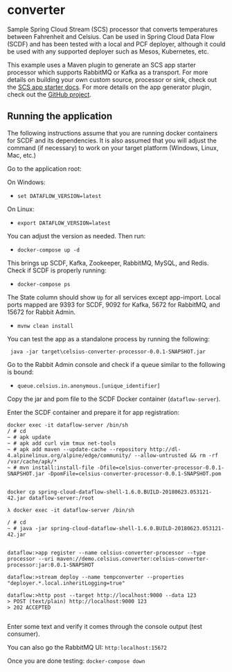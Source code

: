 # converter

Sample Spring Cloud Stream (SCS) processor that converts temperatures between Fahrenheit and Celsius. Can be used in Spring Cloud Data Flow (SCDF) and has been tested with a local and PCF deployer, although it could be used with any supported deployer such as Mesos, Kubernetes, etc. 

This example uses a Maven plugin to generate an SCS app starter processor which supports RabbitMQ or Kafka as a transport.  For more details on building your own custom source, processor or sink, check out the [SCS app starter docs](https://docs.spring.io/spring-cloud-stream-app-starters/docs/current/reference/htmlsingle/#_creating_new_stream_application_starters_and_generating_artifacts).  For more details on the app generator plugin, check out the [GitHub project](https://github.com/spring-cloud/spring-cloud-app-starters-maven-plugins).

## Running the application

The following instructions assume that you are running docker containers for SCDF and its dependencies.  It is also assumed that you will adjust the command (if necessary) to work on your target platform (Windows, Linux, Mac, etc.)

Go to the application root:

On Windows:
* `set DATAFLOW_VERSION=latest`

On Linux:
* `export DATAFLOW_VERSION=latest`

You can adjust the version as needed.  Then run:

* `docker-compose up -d`

This brings up SCDF, Kafka, Zookeeper, RabbitMQ, MySQL, and Redis.  Check if SCDF is properly running:

* `docker-compose ps`

The State column should show `Up` for all services except app-import.  Local ports mapped are 9393 for SCDF, 9092 for Kafka, 5672 for RabbitMQ, and 15672 for Rabbit Admin.

* `mvnw clean install`

You can test the app as a standalone process by running the following:

```
 java -jar target\celsius-converter-processor-0.0.1-SNAPSHOT.jar
```

Go to the Rabbit Admin console and check if a queue similar to the following is bound:

* `queue.celsius.in.anonymous.[unique_identifier]`

Copy the jar and pom file to the SCDF Docker container (`dataflow-server`).

Enter the SCDF container and prepare it for app registration:

```
docker exec -it dataflow-server /bin/sh
/ # cd
~ # apk update
~ # apk add curl vim tmux net-tools
~ # apk add maven --update-cache --repository http://dl-4.alpinelinux.org/alpine/edge/community/ --allow-untrusted && rm -rf /var/cache/apk/*
~ # mvn install:install-file -Dfile=celsius-converter-processor-0.0.1-SNAPSHOT.jar -DpomFile=celsius-converter-processor-0.0.1-SNAPSHOT.pom


docker cp spring-cloud-dataflow-shell-1.6.0.BUILD-20180623.053121-42.jar dataflow-server:/root

λ docker exec -it dataflow-server /bin/sh

/ # cd
~ # java -jar spring-cloud-dataflow-shell-1.6.0.BUILD-20180623.053121-42.jar


dataflow:>app register --name celsius-converter-processor --type processor --uri maven://demo.celsius.converter:celsius-converter-processor:jar:0.0.1-SNAPSHOT

dataflow:>stream deploy --name tempconverter --properties "deployer.*.local.inheritLogging=true"

dataflow:>http post --target http://localhost:9000 --data 123
> POST (text/plain) http://localhost:9000 123
> 202 ACCEPTED


```

Enter some text and verify it comes through the console output (test consumer).

You can also go the RabbitMQ UI: `http:localhost:15672`

Once you are done testing: `docker-compose down`
